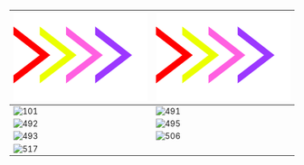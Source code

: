 | ![Momoclo Title Arrow](https://github.com/TG635-alt126xA/ExtendedMaster113/raw/refs/heads/main/assets/title_arrow.png) | ![Momoclo Title Arrow](https://github.com/TG635-alt126xA/ExtendedMaster113/raw/refs/heads/main/assets/title_arrow.png) |
| -- | -- |
| <img width="512" height="288" alt="101" src="https://github.com/user-attachments/assets/96b2f8fc-5051-4af4-8598-bcc2b6726ddd" /> | <img width="416" height="234" alt="491" src="https://github.com/user-attachments/assets/11cee55a-9a22-4fcc-b886-2c89d57fa3cc" /> |
| ![492](https://github.com/user-attachments/assets/4c828a61-98a8-4144-8e59-970b067b351f) | ![495](https://github.com/user-attachments/assets/cacf4eea-64c8-468c-87e2-2f1b11a17ee5) |
| <img width="416" height="234" alt="493" src="https://github.com/user-attachments/assets/ca7b9077-8aba-4573-8fb5-ae5faad7db35" /> | <img width="416" height="234" alt="506" src="https://github.com/user-attachments/assets/c15c6d76-be0b-4735-9275-79b92404ecb0" /> |
| <img width="512" height="288" alt="517" src="https://github.com/user-attachments/assets/929b4191-cf0c-413b-b9e6-f7ff83a370fc" /> | |
